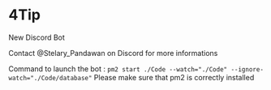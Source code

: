 # 4Tip
New Discord Bot

Contact @Stelary_Pandawan on Discord for more informations

Command to launch the bot : `pm2 start ./Code --watch="./Code" --ignore-watch="./Code/database"`
Please make sure that pm2 is correctly installed
